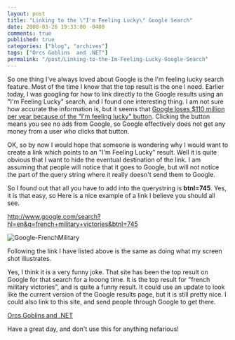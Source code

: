 ```yaml
---
layout: post
title: "Linking to the \"I'm Feeling Lucky\" Google Search"
date: 2008-03-26 19:33:00 -0400
comments: true
published: true
categories: ["blog", "archives"]
tags: ["Orcs Goblins  and .NET"]
permalink: "/post/Linking-to-the-Im-Feeling-Lucky-Google-Search"
---
```

<!-- more -->



<p>So one thing I've always loved about Google is the I'm feeling lucky search feature. Most of the time I know that the top result is the one I need. Earlier today, I was googling for how to link directly to the Google results using an "I'm Feeling Lucky" search, and I found one interesting thing. I am not sure how accurate the information is, but it seems that <a href="http://valleywag.com/tech/google/im-feeling-lucky-button-costs-google-110-million-per-year-324927.php" target="_blank">Google loses $110 million per year because of the "I'm feeling lucky" button</a>. Clicking the button means you see no ads from Google, so Google effectively does not get any money from a user who clicks that button.</p>
<p>OK, so by now I would hope that someone is wondering why I would want to create a link which points to an "I'm Feeling Lucky" result. Well it is quite obvious that I want to hide the eventual destination of the link. I am assuming that people will notice that it goes to Google, but will not notice the part of the query string where it really doesn't send them to Google.</p>
<p>So I found out that all you have to add into the querystring is <strong>btnI=745</strong>. Yes, it is that easy, so Here is a nice example of a link I believe you should all see.</p>
<p><a title="http://www.google.com/search?hl=en&amp;q=french+military+victories&amp;btnI=745" href="http://www.google.com/search?hl=en&amp;q=french+military+victories&amp;btnI=745">http://www.google.com/search?hl=en&amp;q=french+military+victories&amp;btnI=745</a></p>
<p><img src="http://static.flickr.com/3148/2364635618_67bf9e743d.jpg" border="0" alt="Google-FrenchMilitary" /></p>
<p>Following the link I have listed above is the same as doing what my screen shot illustrates.</p>
<p>Yes, I think it is a very funny joke. That site has been the top result on Google for that search for a looong time. It is the top result for "french military victories", and is quite a funny result. It could use an update to look like the current version of the Google results page, but it is still pretty nice. I could also link to this site, and send people through Google to get there.</p>
<p><a href="http://www.google.com/search?hl=en&amp;q=Orcs+Goblins+.NET&amp;btnI=745" target="_blank">Orcs Goblins and .NET</a></p>
<p>Have a great day, and don't use this for anything nefarious!</p>
